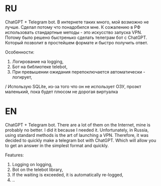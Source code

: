 
# RU

ChatGPT + Telegram bot. В интернете таких много, мой возможно не лучше. Сделал потому что понадобился мне. К сожалению в РФ использовать стандартные методы - это искусство запуска VPN. Потому было решено быстренько сделать телеграм бот с ChatGPT. Который позволит в простейшем формате и быстро получить ответ.

Особенности:
1. Логирование на logging,
2. Бот на библиотеке telebot,
3. При превышении ожидания перепоключается автоматически - логирует,

/ Использую SQLite, из-за того что он не использует ОЗУ, проэкт маленький, пока будет плюсом не дорогая виртуалка




# EN

ChatGPT + Telegram bot. There are a lot of them on the Internet, mine is probably no better. I did it because I needed it. Unfortunately, in Russia, using standard methods is the art of launching a VPN. Therefore, it was decided to quickly make a telegram bot with ChatGPT. Which will allow you to get an answer in the simplest format and quickly.

Features:
1. Logging on logging,
2. Bot on the telebot library,
3. If the waiting is exceeded, it is automatically re-logged,
4. ..